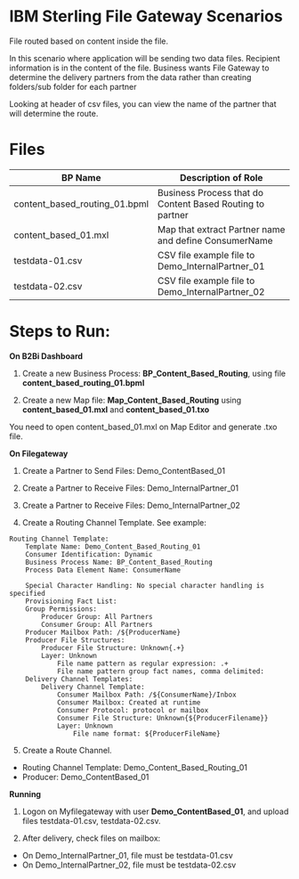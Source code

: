 # IBM Sterling File Gateway Scenarios

File routed based on content inside the file.

In this scenario where application will be sending two data files. Recipient information is in the content of the file. Business wants File Gateway to determine the delivery partners from the data rather than creating folders/sub folder for each partner

Looking at header of csv files, you can view the name of the partner that will determine the route.


# Files

| BP Name                         |            Description of Role                                          |
|---------------------------------|-------------------------------------------------------------------------|
| content_based_routing_01.bpml   | Business Process that do Content Based Routing to partner |
| content_based_01.mxl            | Map that extract Partner name and define ConsumerName |
| testdata-01.csv                 | CSV file example file to Demo_InternalPartner_01|
| testdata-02.csv                 | CSV file example file to Demo_InternalPartner_02|


# Steps to Run:


**On B2Bi Dashboard**

1) Create a new Business Process: **BP_Content_Based_Routing**, using file **content_based_routing_01.bpml** 

2) Create a new Map file:  **Map_Content_Based_Routing** using  **content_based_01.mxl**  and **content_based_01.txo** 

You need to open content_based_01.mxl on Map Editor and generate .txo file.

**On Filegateway**

1) Create a Partner to Send Files: Demo_ContentBased_01

2) Create a Partner to Receive Files: Demo_InternalPartner_01

3) Create a Partner to Receive Files: Demo_InternalPartner_02

4) Create a Routing Channel Template. See example: 

```
Routing Channel Template:
    Template Name: Demo_Content_Based_Routing_01
    Consumer Identification: Dynamic
    Business Process Name: BP_Content_Based_Routing
    Process Data Element Name: ConsumerName
    
    Special Character Handling: No special character handling is specified
    Provisioning Fact List:
    Group Permissions:
        Producer Group: All Partners
        Consumer Group: All Partners
    Producer Mailbox Path: /${ProducerName}
    Producer File Structures:
        Producer File Structure: Unknown{.+}
        Layer: Unknown
            File name pattern as regular expression: .+
            File name pattern group fact names, comma delimited:
    Delivery Channel Templates:
        Delivery Channel Template:
            Consumer Mailbox Path: /${ConsumerName}/Inbox
            Consumer Mailbox: Created at runtime
            Consumer Protocol: protocol or mailbox
            Consumer File Structure: Unknown{${ProducerFilename}}
            Layer: Unknown
                File name format: ${ProducerFileName}
```

5) Create a Route Channel.

* Routing Channel Template: Demo_Content_Based_Routing_01
* Producer: Demo_ContentBased_01

**Running**

1) Logon on Myfilegateway with user **Demo_ContentBased_01**, and upload files testdata-01.csv, testdata-02.csv.

2) After delivery, check files on mailbox:

* On Demo_InternalPartner_01, file must be testdata-01.csv 
* On Demo_InternalPartner_02, file must be testdata-02.csv 



